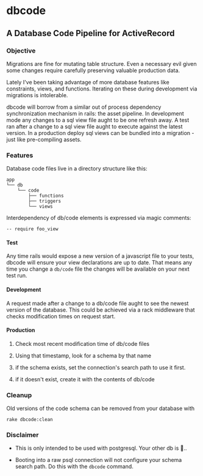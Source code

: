 # dbcode

## A Database Code Pipeline for ActiveRecord

### Objective

Migrations are fine for mutating table structure. Even a necessary evil given some changes require carefully preserving valuable production data.

Lately I've been taking advantage of more database features like constraints, views, and functions. Iterating on these during development via migrations is intolerable.

dbcode will borrow from a similar out of process dependency synchronization mechanism in rails: the asset pipeline. In development mode any changes to a sql view file aught to be one refresh away. A test ran after a change to a sql view file aught to execute against the latest version. In a production deploy sql views can be bundled into a migration - just like pre-compiling assets.

### Features

Database code files live in a directory structure like this:

    app
    └── db
        └── code
            ├── functions
            ├── triggers
            └── views

Interdependency of db/code elements is expressed via magic comments:

    -- require foo_view


#### Test

Any time rails would expose a new version of a javascript file to your tests, dbcode will ensure your view declarations are up to date. That means any time you change a `db/code` file the changes will be available on your next test run.

#### Development

A request made after a change to a db/code file aught to see the newest version of the database. This could be achieved via a rack middleware that checks modification times on request start.

#### Production

1. Check most recent modification time of db/code files

2. Using that timestamp, look for a schema by that name

3. if the schema exists, set the connection's search path to use it first.

4. if it doesn't exist, create it with the contents of db/code

### Cleanup

Old versions of the code schema can be removed from your database with

    rake dbcode:clean

### Disclaimer

* This is only intended to be used with postgresql. Your other db is 💩..

* Booting into a raw psql connection will not configure your schema search path. Do this with the `dbcode` command.
